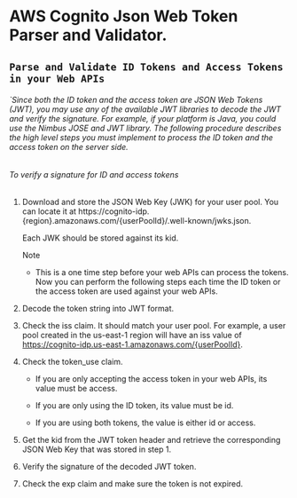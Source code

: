 AWS Cognito Json Web Token Parser and Validator.
==========================

`Parse and Validate ID Tokens and Access Tokens in your Web APIs`
----------------------------------------------------------------
###### `Since both the ID token and the access token are JSON Web Tokens (JWT), you may use any of the available JWT libraries to decode the JWT and verify the signature. For example, if your platform is Java, you could use the Nimbus JOSE and JWT library. The following procedure describes the high level steps you must implement to process the ID token and the access token on the server side.

###### To verify a signature for ID and access tokens

1. Download and store the JSON Web Key (JWK) for your user pool. You can locate it at https://cognito-idp.{region}.amazonaws.com/{userPoolId}/.well-known/jwks.json.

   Each JWK should be stored against its kid.

   Note

   - This is a one time step before your web APIs can process the tokens. Now you can perform the following steps each time the ID token or the access token are used against your web APIs.

2. Decode the token string into JWT format.

3. Check the iss claim. It should match your user pool. For example, a user pool created in the us-east-1 region will have an iss value of https://cognito-idp.us-east-1.amazonaws.com/{userPoolId}.

4. Check the token_use claim.

   - If you are only accepting the access token in your web APIs, its value must be access.

   - If you are only using the ID token, its value must be id.

   - If you are using both tokens, the value is either id or access.

5. Get the kid from the JWT token header and retrieve the corresponding JSON Web Key that was stored in step 1.

6. Verify the signature of the decoded JWT token.

7. Check the exp claim and make sure the token is not expired.




